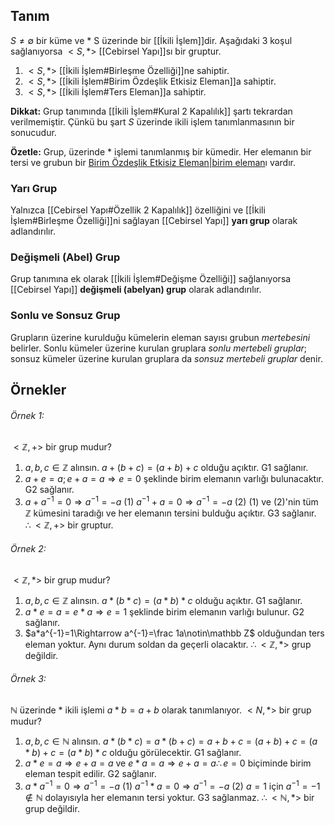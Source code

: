 ## Tanım
$S\neq\emptyset$ bir küme ve $*$ S üzerinde bir [[İkili İşlem]]dir. Aşağıdaki 3 koşul sağlanıyorsa $<S, *>$ [[Cebirsel Yapı]]sı bir gruptur.
1. $<S,*>$ [[İkili İşlem#Birleşme Özelliği]]ne sahiptir.
2. $<S,*>$ [[İkili İşlem#Birim Özdeşlik Etkisiz Eleman]]a sahiptir.
3. $<S,*>$ [[İkili İşlem#Ters Eleman]]a sahiptir.

**Dikkat:** Grup tanımında [[İkili İşlem#Kural 2 Kapalılık]] şartı tekrardan verilmemiştir. Çünkü bu şart $S$ üzerinde ikili işlem tanımlanmasının bir sonucudur.

**Özetle:** Grup, üzerinde $*$ işlemi tanımlanmış bir kümedir. Her elemanın bir tersi ve grubun bir [Birim Özdeşlik Etkisiz Eleman|birim eleman](İkili%20İşlem.md#Birim%20Özdeşlik%20Etkisiz%20Eleman)ı vardır.

### Yarı Grup
Yalnızca [[Cebirsel Yapı#Özellik 2 Kapalılık]] özelliğini ve [[İkili İşlem#Birleşme Özelliği]]ni sağlayan [[Cebirsel Yapı]] **yarı grup** olarak adlandırılır.

### Değişmeli (Abel) Grup
Grup tanımına ek olarak [[İkili İşlem#Değişme Özelliği]] sağlanıyorsa [[Cebirsel Yapı]] **değişmeli (abelyan) grup** olarak adlandırılır.

### Sonlu ve Sonsuz Grup
Grupların üzerine kurulduğu kümelerin eleman sayısı grubun *mertebesini* belirler. Sonlu kümeler üzerine kurulan gruplara *sonlu mertebeli gruplar*; sonsuz kümeler üzerine kurulan gruplara da *sonsuz mertebeli gruplar* denir.

## Örnekler
###### Örnek 1:
$<\mathbb{Z}, +>$ bir grup mudur?

1. $a,b,c\in\mathbb Z$ alınsın. $a+(b+c)=(a+b)+c$ olduğu açıktır. G1 sağlanır.
2. $a+e=a; e+a=a \Rightarrow e=0$ şeklinde birim elemanın varlığı bulunacaktır. G2 sağlanır. 
3. $a+a^{-1}=0 \Rightarrow a^{-1}=-a$ (1)
     $a^{-1}+a=0\Rightarrow a^{-1}=-a$ (2)
    (1) ve (2)'nin tüm $\mathbb{Z}$ kümesini taradığı ve her elemanın tersini bulduğu açıktır. G3 sağlanır.
$\therefore <\mathbb{Z}, +>$ bir gruptur.

###### Örnek 2:
$<\mathbb Z,*>$ bir grup mudur?

1. $a,b,c\in\mathbb Z$ alınsın. $a*(b*c)=(a*b)*c$ olduğu açıktır. G1 sağlanır.
2. $a*e=a=e*a\Rightarrow e=1$ şeklinde birim elemanın varlığı bulunur. G2 sağlanır.
3. $a*a^{-1}=1\Rightarrow a^{-1}=\frac 1a\notin\mathbb Z$ olduğundan ters eleman yoktur. Aynı durum soldan da geçerli olacaktır.
$\therefore<\mathbb{Z}, *>$ grup değildir.

###### Örnek 3:
$\mathbb{N}$ üzerinde $*$ ikili işlemi $a*b=a+b$ olarak tanımlanıyor. $<N,*>$ bir grup mudur?

1. $a,b,c\in\mathbb N$ alınsın. $a*(b*c)=a*(b+c)=a+b+c=(a+b)+c=(a*b)+c=(a*b)*c$ olduğu görülecektir. G1 sağlanır.
2. $a*e=a\Rightarrow e+a=a$ ve $e*a=a\Rightarrow e+a=a\therefore e=0$ biçiminde birim eleman tespit edilir. G2 sağlanır.
3. $a*a^{-1}=0\Rightarrow a^{-1}=-a$ (1)
    $a^{-1}*a=0\Rightarrow a^{-1}=-a$ (2)
    $a=1$ için $a^{-1}=-1\notin\mathbb{N}$ dolayısıyla her elemanın tersi yoktur. G3 sağlanmaz.
$\therefore<\mathbb{N},*>$ bir grup değildir.